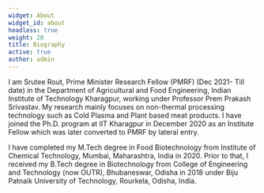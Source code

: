 ```yaml
---
widget: About
widget_id: about
headless: true
weight: 20
title: Biography
active: true
author: admin
---
```

I am Srutee Rout, Prime Minister Research Fellow (PMRF) (Dec 2021- Till
date) in the Department of Agricultural and Food Engineering, Indian Institute of Technology Kharagpur, working under Professor Prem Prakash Srivastav.
My research mainly focuses on non-thermal processing technology such as Cold Plasma and Plant based meat products. I have joined the Ph.D. program at IIT Kharagpur in December 2020 as an Institute Fellow which was later converted to PMRF by lateral entry.


I have completed my M.Tech degree in Food Biotechnology from Institute of Chemical Technology, Mumbai, Maharashtra, India in 2020. Prior to that, I received my B.Tech degree in Biotechnology from College of Engineering and Technology (now OUTR), Bhubaneswar, Odisha in 2018 under Biju Patnaik University of Technology, Rourkela, Odisha, India.